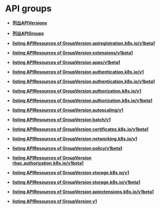 # API groups<a name="cce_02_0185"></a>

-   **[列出APIVersions](列出APIVersions.md)**  

-   **[列出APIGroups](列出APIGroups.md)**  

-   **[listing APIResources of GroupVersion apiregistration.k8s.io/v1beta1](listing-APIResources-of-GroupVersion-apiregistration-k8s-io-v1beta1.md)**  

-   **[listing APIResources of GroupVersion extensions/v1beta1](listing-APIResources-of-GroupVersion-extensions-v1beta1.md)**  

-   **[listing APIResources of GroupVersion apps/v1beta1](listing-APIResources-of-GroupVersion-apps-v1beta1.md)**  

-   **[listing APIResources of GroupVersion authentication.k8s.io/v1](listing-APIResources-of-GroupVersion-authentication-k8s-io-v1.md)**  

-   **[listing APIResources of GroupVersion authentication.k8s.io/v1beta1](listing-APIResources-of-GroupVersion-authentication-k8s-io-v1beta1.md)**  

-   **[listing APIResources of GroupVersion authorization.k8s.io/v1](listing-APIResources-of-GroupVersion-authorization-k8s-io-v1.md)**  

-   **[listing APIResources of GroupVersion authorization.k8s.io/v1beta1](listing-APIResources-of-GroupVersion-authorization-k8s-io-v1beta1.md)**  

-   **[listing APIResources of GroupVersion autoscaling/v1](listing-APIResources-of-GroupVersion-autoscaling-v1.md)**  

-   **[listing APIResources of GroupVersion batch/v1](listing-APIResources-of-GroupVersion-batch-v1.md)**  

-   **[listing APIResources of GroupVersion certificates.k8s.io/v1beta1](listing-APIResources-of-GroupVersion-certificates-k8s-io-v1beta1.md)**  

-   **[listing APIResources of GroupVersion networking.k8s.io/v1](listing-APIResources-of-GroupVersion-networking-k8s-io-v1.md)**  

-   **[listing APIResources of GroupVersion policy/v1beta1](listing-APIResources-of-GroupVersion-policy-v1beta1.md)**  

-   **[listing APIResources of GroupVersion rbac.authorization.k8s.io/v1beta1](listing-APIResources-of-GroupVersion-rbac-authorization-k8s-io-v1beta1.md)**  

-   **[listing APIResources of GroupVersion storage.k8s.io/v1](listing-APIResources-of-GroupVersion-storage-k8s-io-v1.md)**  

-   **[listing APIResources of GroupVersion storage.k8s.io/v1beta1](listing-APIResources-of-GroupVersion-storage-k8s-io-v1beta1.md)**  

-   **[listing APIResources of GroupVersion apiextensions.k8s.io/v1beta1](listing-APIResources-of-GroupVersion-apiextensions-k8s-io-v1beta1.md)**  

-   **[listing APIResources of GroupVersion v1](listing-APIResources-of-GroupVersion-v1.md)**  


